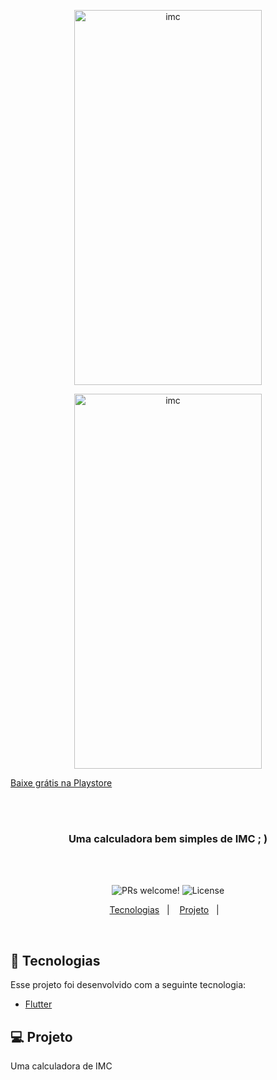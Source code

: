 
<p align="center">
<img align="" width="300" height="600" src="https://play-lh.googleusercontent.com/zj9MB0KhI61OIDi2kZkQk9nHpu62rJnNtp11W1AlIRQtQGJyOzfzDwG4UZ5UXV-RFes=w720-h310-rw" title="imc">
</p>

<p align="center">
<img align="" width="300" height="600" src="https://play-lh.googleusercontent.com/ClBaFoPG3Wd0O15wrE99kkwvpUL2f9o38CCtTzF2Ejcp9wEwvaW_IyipUPsRzfLrH58=w720-h310-rw" title="imc">
</p>
         
<p align="center">
 
 [Baixe grátis na Playstore](https://play.google.com/store/apps/details?id=com.imc.gabrielnicol)
 
</p>

<br />
<br />
<h3 align="center">
Uma calculadora bem simples de IMC ; )
</h3>
<br />
<br />

<p align="center">
 <img src="https://img.shields.io/static/v1?label=PRs&message=welcome&color=7159c1&labelColor=000000" alt="PRs welcome!" />

  <img alt="License" src="https://img.shields.io/static/v1?label=license&message=MIT&color=7159c1&labelColor=000000">
</p>

<p align="center">
  <a href="#rocket-tecnologias">Tecnologias</a>&nbsp;&nbsp;&nbsp;|&nbsp;&nbsp;&nbsp;
  <a href="#-projeto">Projeto</a>&nbsp;&nbsp;&nbsp;|&nbsp;&nbsp;&nbsp;
 
</p>
<br>

## :rocket: Tecnologias

Esse projeto foi desenvolvido com a seguinte tecnologia:

- [Flutter](https://flutter.dev/)

## 💻 Projeto

Uma calculadora de IMC
